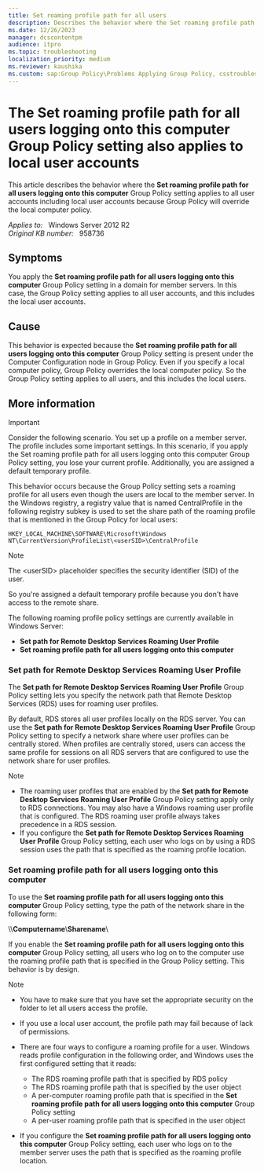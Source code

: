 ```yaml
---
title: Set roaming profile path for all users
description: Describes the behavior where the Set roaming profile path for all users logging onto this computer Group Policy setting applies to all user accounts including local user accounts because Group Policy will override the local computer policy.
ms.date: 12/26/2023
manager: dcscontentpm
audience: itpro
ms.topic: troubleshooting
localization_priority: medium
ms.reviewer: kaushika
ms.custom: sap:Group Policy\Problems Applying Group Policy, csstroubleshoot
---
```

# The Set roaming profile path for all users logging onto this computer Group Policy setting also applies to local user accounts

This article describes the behavior where the **Set roaming profile path for all users logging onto this computer** Group Policy setting applies to all user accounts including local user accounts because Group Policy will override the local computer policy.

_Applies to:_ &nbsp; Windows Server 2012 R2  
_Original KB number:_ &nbsp; 958736

## Symptoms

You apply the **Set roaming profile path for all users logging onto this computer** Group Policy setting in a domain for member servers. In this case, the Group Policy setting applies to all user accounts, and this includes the local user accounts.

## Cause

This behavior is expected because the **Set roaming profile path for all users logging onto this computer** Group Policy setting is present under the Computer Configuration node in Group Policy. Even if you specify a local computer policy, Group Policy overrides the local computer policy. So the Group Policy setting applies to all users, and this includes the local users.

## More information

> [!IMPORTANT]
> Consider the following scenario. You set up a profile on a member server. The profile includes some important settings. In this scenario, if you apply the Set roaming profile path for all users logging onto this computer Group Policy setting, you lose your current profile. Additionally, you are assigned a default temporary profile.

This behavior occurs because the Group Policy setting sets a roaming profile for all users even though the users are local to the member server. In the Windows registry, a registry value that is named CentralProfile in the following registry subkey is used to set the share path of the roaming profile that is mentioned in the Group Policy for local users:  

`HKEY_LOCAL_MACHINE\SOFTWARE\Microsoft\Windows  NT\CurrentVersion\ProfileList\<userSID>\CentralProfile`  

> [!NOTE]
> The \<userSID> placeholder specifies the security identifier (SID) of the user.

So you're assigned a default temporary profile because you don't have access to the remote share.

The following roaming profile policy settings are currently available in Windows Server:

- **Set path for Remote Desktop Services Roaming User Profile**
- **Set roaming profile path for all users logging onto this computer**

### Set path for Remote Desktop Services Roaming User Profile

The **Set path for Remote Desktop Services Roaming User Profile** Group Policy setting lets you specify the network path that Remote Desktop Services (RDS) uses for roaming user profiles.

By default, RDS stores all user profiles locally on the RDS server. You can use the **Set path for Remote Desktop Services Roaming User Profile** Group Policy setting to specify a network share where user profiles can be centrally stored. When profiles are centrally stored, users can access the same profile for sessions on all RDS servers that are configured to use the network share for user profiles.

> [!NOTE]
>
> - The roaming user profiles that are enabled by the **Set path for Remote Desktop Services Roaming User Profile** Group Policy setting apply only to RDS connections. You may also have a Windows roaming user profile that is configured. The RDS roaming user profile always takes precedence in a RDS session.
> - If you configure the **Set path for Remote Desktop Services Roaming User Profile** Group Policy setting, each user who logs on by using a RDS session uses the path that is specified as the roaming profile location.

### Set roaming profile path for all users logging onto this computer

To use the **Set roaming profile path for all users logging onto this computer** Group Policy setting, type the path of the network share in the following form:

\\\\**Computername**\\**Sharename**\

If you enable the **Set roaming profile path for all users logging onto this computer** Group Policy setting, all users who log on to the computer use the roaming profile path that is specified in the Group Policy setting. This behavior is by design.

> [!Note]  
>
> - You have to make sure that you have set the appropriate security on the folder to let all users access the profile.
> - If you use a local user account, the profile path may fail because of lack of permissions.
> - There are four ways to configure a roaming profile for a user. Windows reads profile configuration in the following order, and Windows uses the first configured setting that it reads:  
>
>   - The RDS roaming profile path that is specified by RDS policy  
>   - The RDS roaming profile path that is specified by the user object  
>   - A per-computer roaming profile path that is specified in the **Set roaming profile path for all users logging onto this computer** Group Policy setting  
>   - A per-user roaming profile path that is specified in the user object
> - If you configure the **Set roaming profile path for all users logging onto this computer** Group Policy setting, each user who logs on to the member server uses the path that is specified as the roaming profile location.
